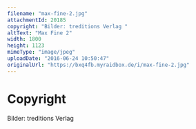 ```yaml
---
filename: "max-fine-2.jpg"
attachmentId: 20185
copyright: "Bilder: treditions Verlag "
altText: "Max Fine 2"
width: 1800
height: 1123
mimeType: "image/jpeg"
uploadDate: "2016-06-24 10:50:47"
originalUrl: "https://bxq4fb.myraidbox.de/i/max-fine-2.jpg"
---
```


# Copyright

Bilder: treditions Verlag 
